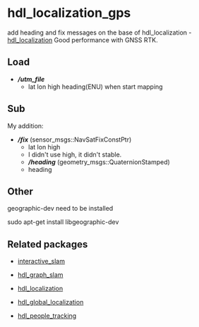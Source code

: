 # hdl_localization_gps
add heading and fix messages on the base of hdl_localization
\- <a href="https://github.com/koide3/hdl_localization">hdl_localization</a>
Good performance with GNSS RTK.


## Load
- ***/utm_file*** 
  - lat lon high heading(ENU) when start mapping

## Sub
My addition:
- ***/fix*** (sensor_msgs::NavSatFixConstPtr)
  -  lat lon high 
  -  I didn't use high, it didn't stable.
  - ***/heading*** (geometry_msgs::QuaternionStamped)
  - heading

## Other 

geographic-dev need to be installed

sudo apt-get install libgeographic-dev


## Related packages

- [interactive_slam](https://github.com/koide3/interactive_slam)

- <a href="https://github.com/koide3/hdl_graph_slam">hdl_graph_slam</a>
- <a href="https://github.com/koide3/hdl_localization">hdl_localization</a>
- <a href="https://github.com/koide3/hdl_global_localization">hdl_global_localization</a>
- <a href="https://github.com/koide3/hdl_people_tracking">hdl_people_tracking</a>




